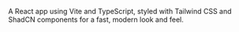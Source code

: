 A React app using Vite and TypeScript, styled with Tailwind CSS and ShadCN components for a fast, modern look and feel.
